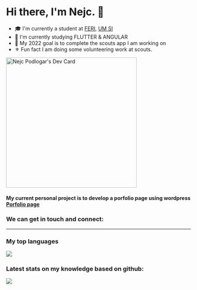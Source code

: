 # Hi there, I'm Nejc. 👋

- 🎓 I'm currently a student at [FERI], [UM SI]
- 🌱 I'm currently studying FLUTTER & ANGULAR
- 🥅 My 2022 goal is to complete the scouts app I am working on
- ⚜️ Fun fact I am doing some volunteering work at scouts.

<a href="https://app.daily.dev/nejcpodlogar"><img src="https://api.daily.dev/devcards/v2/Uw9ntOiQytZUdh4FImqXJ.png?type=default&r=osi" width="356" alt="Nejc Podlogar's Dev Card"/></a>

#### My current personal project is to develop a porfolio page using wordpress [Porfolio page]

### We can get in touch and connect:

---
### My top languages

<img align="center" src="https://github-readme-stats.vercel.app/api/top-langs/?username=Nejc-Podlogar&theme=dark&hide_border=true">

### Latest stats on my knowledge based on github:
<img align="center" src="https://github-readme-stats.vercel.app/api?username=Nejc-Podlogar&show_icons=true&hide_border=true&theme=dark&count_private=true" />

[Porfolio page]: https://www.google.com
[FERI]: https://feri.um.si/
[UM SI]: https://www.um.si/

